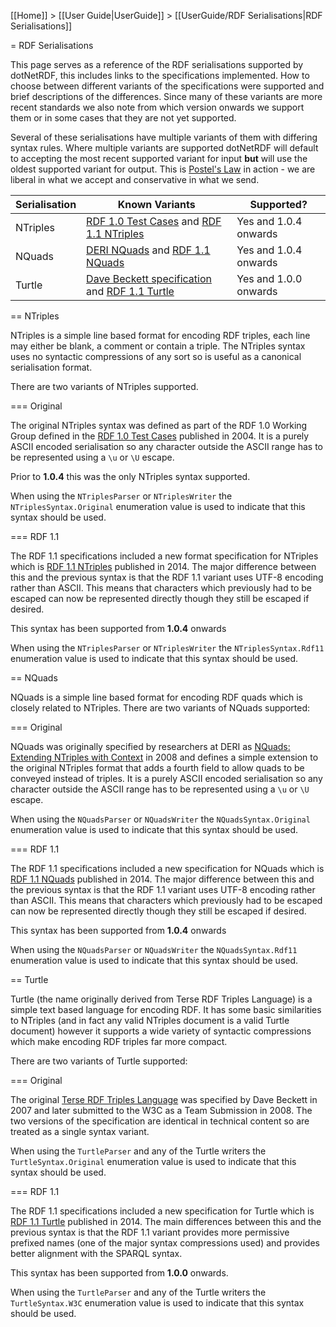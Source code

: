 [[Home]] > [[User Guide|UserGuide]] > [[UserGuide/RDF Serialisations|RDF Serialisations]]

= RDF Serialisations

This page serves as a reference of the RDF serialisations supported by dotNetRDF, this includes links to the specifications implemented.  How to choose between different variants of the specifications were supported and brief descriptions of the differences.  Since many of these variants are more recent standards we also note from which version onwards we support them or in some cases that they are not yet supported.

Several of these serialisations have multiple variants of them with differing syntax rules.  Where multiple variants are supported dotNetRDF will default to accepting the most recent supported variant for input **but** will use the oldest supported variant for output.  This is [Postel's Law](http://en.wikipedia.org/wiki/Robustness_principle) in action - we are liberal in what we accept and conservative in what we send.

| Serialisation | Known Variants | Supported? |
| --- | --- | --- |
| NTriples | [RDF 1.0 Test Cases](http://www.w3.org/TR/2004/REC-rdf-testcases-20040210/#ntriples) and [RDF 1.1 NTriples](http://www.w3.org/TR/n-triples/) | Yes and 1.0.4 onwards |
| NQuads | [DERI NQuads](http://sw.deri.org/2008/07/n-quads/) and [RDF 1.1 NQuads](http://www.w3.org/TR/n-quads/) | Yes and 1.0.4 onwards |
| Turtle | [Dave Beckett specification](http://www.w3.org/TeamSubmission/turtle/) and [RDF 1.1 Turtle](http://www.w3.org/TR/turtle/) | Yes and 1.0.0 onwards |

== NTriples

NTriples is a simple line based format for encoding RDF triples, each line may either be blank, a comment or contain a triple.  The NTriples syntax uses no syntactic compressions of any sort so is useful as a canonical serialisation format.

There are two variants of NTriples supported.

=== Original

The original NTriples syntax was defined as part of the RDF 1.0 Working Group defined in the [RDF 1.0 Test Cases](http://www.w3.org/TR/2004/REC-rdf-testcases-20040210/#ntriples) published in 2004.  It is a purely ASCII encoded serialisation so any character outside the ASCII range has to be represented using a `\u` or `\U` escape.

Prior to **1.0.4** this was the only NTriples syntax supported.

When using the `NTriplesParser` or `NTriplesWriter` the `NTriplesSyntax.Original` enumeration value is used to indicate that this syntax should be used.

=== RDF 1.1

The RDF 1.1 specifications included a new format specification for NTriples which is [RDF 1.1 NTriples](http://www.w3.org/TR/n-triples/) published in 2014.  The major difference between this and the previous syntax is that the RDF 1.1 variant uses UTF-8 encoding rather than ASCII.  This means that characters which previously had to be escaped can now be represented directly though they still be escaped if desired.

This syntax has been supported from **1.0.4** onwards

When using the `NTriplesParser` or `NTriplesWriter` the `NTriplesSyntax.Rdf11` enumeration value is used to indicate that this syntax should be used.

== NQuads

NQuads is a simple line based format for encoding RDF quads which is closely related to NTriples.  There are two variants of NQuads supported:

=== Original

NQuads was originally specified by researchers at DERI as [NQuads: Extending NTriples with Context](http://sw.deri.org/2008/07/n-quads/) in 2008 and defines a simple extension to the original NTriples format that adds a fourth field to allow quads to be conveyed instead of triples.  It is a purely ASCII encoded serialisation so any character outside the ASCII range has to be represented using a `\u` or `\U` escape.

When using the `NQuadsParser` or `NQuadsWriter` the `NQuadsSyntax.Original` enumeration value is used to indicate that this syntax should be used.

=== RDF 1.1

The RDF 1.1 specifications included a new specification for NQuads which is [RDF 1.1 NQuads](http://www.w3.org/TR/n-quads/) published in 2014.  The major difference between this and the previous syntax is that the RDF 1.1 variant uses UTF-8 encoding rather than ASCII.  This means that characters which previously had to be escaped can now be represented directly though they still be escaped if desired.

This syntax has been supported from **1.0.4** onwards

When using the `NQuadsParser` or `NQuadsWriter` the `NQuadsSyntax.Rdf11` enumeration value is used to indicate that this syntax should be used.

== Turtle

Turtle (the name originally derived from Terse RDF Triples Language) is a simple text based language for encoding RDF.  It has some basic similarities to NTriples (and in fact any valid NTriples document is a valid Turtle document) however it supports a wide variety of syntactic compressions which make encoding RDF triples far more compact.

There are two variants of Turtle supported:

=== Original

The original [Terse RDF Triples Language](http://www.w3.org/TeamSubmission/turtle/) was specified by Dave Beckett in 2007 and later submitted to the W3C as a Team Submission in 2008.  The two versions of the specification are identical in technical content so are treated as a single syntax variant.

When using the `TurtleParser` and any of the Turtle writers the `TurtleSyntax.Original` enumeration value is used to indicate that this syntax should be used.

=== RDF 1.1

The RDF 1.1 specifications included a new specification for Turtle which is [RDF 1.1 Turtle](http://www.w3.org/TR/turtle/) published in 2014.  The main differences between this and the previous syntax is that the RDF 1.1 variant provides more permissive prefixed names (one of the major syntax compressions used) and provides better alignment with the SPARQL syntax.

This syntax has been supported from **1.0.0** onwards.

When using the `TurtleParser` and any of the Turtle writers the `TurtleSyntax.W3C` enumeration value is used to indicate that this syntax should be used.